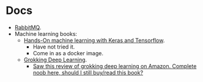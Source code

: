 # Docs

- [RabbitMQ](./rabbitmq/README.md).
- Machine learning books:
  - [Hands-On machine learning with Keras and Tensorflow](https://github.com/ageron/handson-ml2).
    - Have not tried it.
    - Come in as a docker image.
  - [Grokking Deep Learning](https://edu.anarcho-copy.org/Algorithm/grokking-deep-learning.pdf).
    - [Saw this review of grokking deep learning on Amazon. Complete noob here, should I still buy/read this book?](https://www.reddit.com/r/deeplearning/comments/dsx87c/saw_this_review_of_grokking_deep_learning_on/?utm_source=share&utm_medium=web3x&utm_name=web3xcss&utm_term=1&utm_content=share_button)
